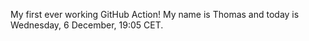 My first ever working GitHub Action!
My name is Thomas and today is Wednesday, 6 December, 19:05 CET. 
